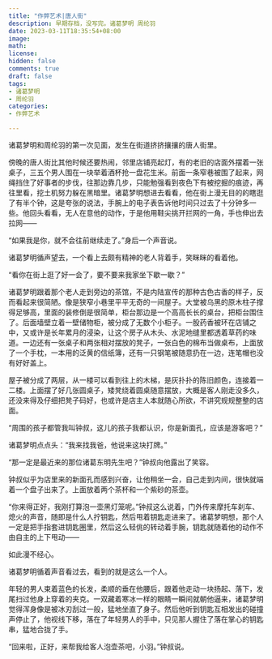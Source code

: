 ```yaml
---
title: "作弊艺术|唐人街"
description: 早期存档，没写完。诸葛梦明 周纶羽
date: 2023-03-11T18:35:54+08:00
image: 
math: 
license: 
hidden: false
comments: true
draft: false
tags:
- 诸葛梦明
- 周纶羽
categories:
- 作弊艺术

---
```


诸葛梦明和周纶羽的第一次见面，发生在街道挤挤攘攘的唐人街里。

傍晚的唐人街比其他时候还要热闹，邻里店铺亮起灯，有的老旧的店面外摆着一张桌子，三五个男人围在一块举着酒杯抢一盘花生米。前面一条窄巷被围了起来，网绳挡住了好事者的步伐，往那边靠几步，只能勉强看到夜色下有被挖掘的痕迹，再往里看，挖土机努力躲在黑暗里。诸葛梦明想进去看看，他在街上漫无目的的瞎逛了有半个钟，这是夸张的说法，手腕上的电子表告诉他时间只过去了十分钟多一些。他回头看看，无人在意他的动作，于是他用鞋尖挑开拦网的一角，手也伸出去拉网——

“如果我是你，就不会往前继续走了。”身后一个声音说。

诸葛梦明循声望去，一个看上去颇有精神的老人背着手，笑眯眯的看着他。

“看你在街上逛了好一会了，要不要来我家坐下歇一歇？”

诸葛梦明跟着那个老人走到旁边的茶馆，不是内陆宣传的那种古色古香的样子，反而看起来很简陋。像是狭窄小巷里平平无奇的一间屋子。大堂被乌黑的原木柱子撑得足够高，里面的装修倒是很简单，柜台那边是一个高高长长的桌台，把柜台围住了。后面墙壁立着一壁储物柜，被分成了无数个小柜子。一股药香被环在店铺之中，又或许是长年累月的浸染，让这个房子从木头、水泥地缝里都透着草药的味道。一边还有一张桌子和两张相对摆放的凳子，一张白色的棉布当做桌布，上面放了一个手枕，一本用的泛黄的信纸簿，还有一只钢笔被随意扔在一边，连笔帽也没有好好盖上。

屋子被分成了两层，从一楼可以看到往上的木梯，是灰扑扑的陈旧颜色，连接着一二楼。上面摆了好几张圆桌子，矮凳绕着圆桌随意摆放，大概是客人刚走没多久，还没来得及仔细把凳子码好，也或许是店主人本就随心所欲，不讲究规规整整的店面。

“周围的孩子都管我叫钟叔，这儿的孩子我都认识，你是新面孔，应该是游客吧？”

诸葛梦明点点头：“我来找我爸，他说来这块打牌。”

“那一定是最近来的那位诸葛东明先生吧？”钟叔向他露出了笑容。

钟叔似乎为店里来的新面孔而感到兴奋，让他稍坐一会，自己走到内间，很快就端着一个盘子出来了。上面放着两个茶杯和一个紫砂的茶壶。

“你来得正好，我刚打算泡一壶黑灯笼呢。”钟叔这么说着，门外传来摩托车刹车、熄火的声音，随即是什么人拧钥匙，然后甩着钥匙走进来了。诸葛梦明想，那个人一定是把手指套进钥匙圈里，然后这么轻佻的转动着手腕，钥匙就随着他的动作不由自主的上下甩动——

如此漫不经心。

诸葛梦明循着声音看过去，看到的就是这么一个人。

年轻的男人束着蓝色的长发，柔顺的垂在他腰后，跟着他走动一块扬起、落下，发尾扫过他身上穿着的夹克。一双藏着寒冰一样的眼睛一瞬间就朝他逼来，诸葛梦明觉得浑身像是被冰刃刮过一般，猛地坐直了身子。然后他听到钥匙互相发出的碰撞声停止了，他视线下移，落在了年轻男人的手中，只见那人握住了落在掌心的钥匙串，猛地合拢了手。

“回来啦，正好，来帮我给客人泡壶茶吧，小羽。”钟叔说。